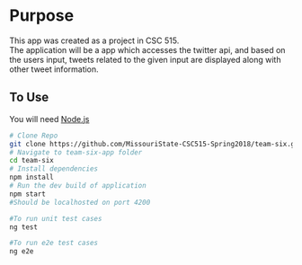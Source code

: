 #	Purpose

This app was created as a project in CSC 515. 
<br />
The application will be a app which accesses the twitter api, and based on the users input, tweets related to the given input are displayed along with other tweet information. <br />



## To Use

You will need [Node.js](https://nodejs.org/en/download/) <br />

```bash
# Clone Repo
git clone https://github.com/MissouriState-CSC515-Spring2018/team-six.git
# Navigate to team-six-app folder
cd team-six
# Install dependencies 
npm install
# Run the dev build of application
npm start
#Should be localhosted on port 4200

#To run unit test cases
ng test

#To run e2e test cases
ng e2e
```
